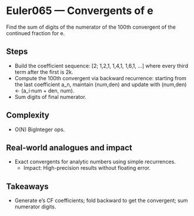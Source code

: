 # Euler065 — Convergents of e

Find the sum of digits of the numerator of the 100th convergent of the continued fraction for e.

## Steps

- Build the coefficient sequence: [2; 1,2,1, 1,4,1, 1,6,1, ...] where every third term after the first is 2k.
- Compute the 100th convergent via backward recurrence: starting from the last coefficient a_n, maintain (num,den) and update with (num,den) ← (a_i·num + den, num).
- Sum digits of final numerator.

## Complexity
- O(N) BigInteger ops.

## Real-world analogues and impact
- Exact convergents for analytic numbers using simple recurrences.
  - Impact: High-precision results without floating error.

## Takeaways
- Generate e’s CF coefficients; fold backward to get the convergent; sum numerator digits.
